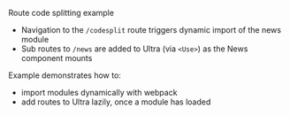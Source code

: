 Route code splitting example
- Navigation to the `/codesplit` route triggers dynamic import of the news module
- Sub routes to `/news` are added to Ultra (via `<Use>`) as the News component mounts

Example demonstrates how to:
- import modules dynamically with webpack
- add routes to Ultra lazily, once a module has loaded
